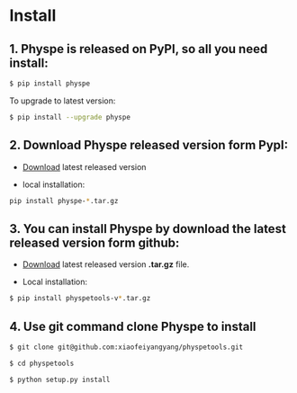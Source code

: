 # Install


## 1. Physpe is released on PyPI, so all you need install:

```bash
$ pip install physpe
```

To upgrade to latest version:


```bash
$ pip install --upgrade physpe
```

## 2. Download Physpe released version form PypI:

* [Download](https://pypi.python.org/pypi/physpe/) latest released version

* local installation:

```bash
pip install physpe-*.tar.gz
```


## 3. You can install Physpe by download the latest released version form github:

* [Download](https://github.com/xiaofeiyangyang/physpetools/releases) latest released version **.tar.gz** file.

* Local installation:

```bash
$ pip install physpetools-v*.tar.gz

```


## 4. Use git command clone **Physpe** to install

```bash
$ git clone git@github.com:xiaofeiyangyang/physpetools.git
```

```bash
$ cd physpetools

```

```bash
$ python setup.py install
```
